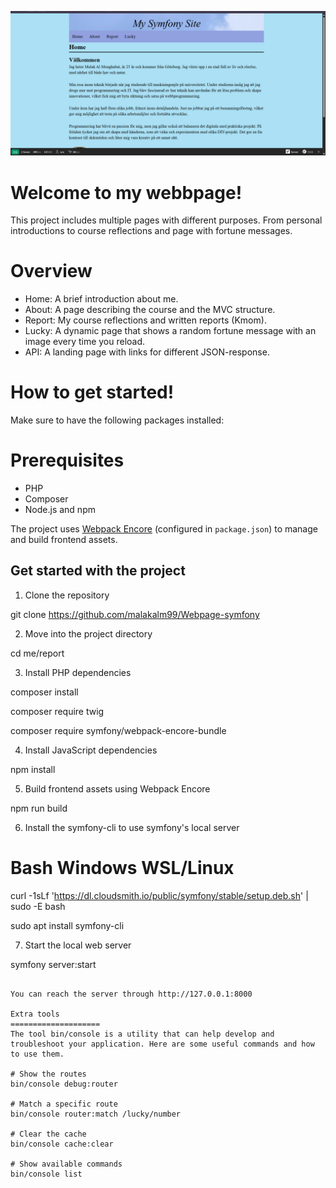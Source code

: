 <!--
---
author: Makw24
revision:
    "2025-04-21": "(A, makw24) First release."
---
-->
![Home image](.img/home-pic.png)

Welcome to my webbpage!
====================
This project includes multiple pages with different purposes. From personal introductions to course reflections and page with fortune messages.

Overview
====================
- Home: A brief introduction about me.
- About: A page describing the course and the MVC structure.
- Report: My course reflections and written reports (Kmom).
- Lucky: A dynamic page that shows a random fortune message with an image every time you reload.
- API: A landing page with links for different JSON-response.


How to get started!
====================
Make sure to have the following packages installed:

# Prerequisites
- PHP
- Composer
- Node.js and npm

The project uses [Webpack Encore](https://symfony.com/doc/current/frontend/encore/installation.html) (configured in `package.json`) to manage and build frontend assets.

## Get started with the project

1. Clone the repository

git clone https://github.com/malakalm99/Webpage-symfony

2. Move into the project directory

cd me/report

3. Install PHP dependencies

composer install

composer require twig

composer require symfony/webpack-encore-bundle

4. Install JavaScript dependencies

npm install

5. Build frontend assets using Webpack Encore

npm run build

6. Install the symfony-cli to use symfony's local server

# Bash Windows WSL/Linux

curl -1sLf 'https://dl.cloudsmith.io/public/symfony/stable/setup.deb.sh' | sudo -E bash

sudo apt install symfony-cli

7. Start the local web server

symfony server:start

```

You can reach the server through http://127.0.0.1:8000

Extra tools
====================
The tool bin/console is a utility that can help develop and troubleshoot your application. Here are some useful commands and how to use them. 

# Show the routes
bin/console debug:router

# Match a specific route
bin/console router:match /lucky/number

# Clear the cache
bin/console cache:clear

# Show available commands
bin/console list
